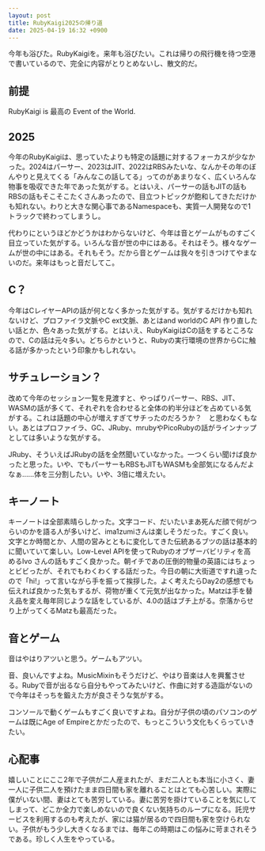 ```yaml
---
layout: post
title: RubyKaigi2025の帰り道
date: 2025-04-19 16:32 +0900
---
```

今年も浴びた。RubyKaigiを。来年も浴びたい。これは帰りの飛行機を待つ空港で書いているので、完全に内容がとりとめないし、散文的だ。

## 前提

RubyKaigi is 最高の Event of the World.

## 2025

今年のRubyKaigiは、思っていたよりも特定の話題に対するフォーカスが少なかった。2024はパーサー、2023はJIT、2022はRBSみたいな、なんかその年のぼんやりと見えてくる「みんなこの話してる」ってのがあまりなく、広くいろんな物事を吸収できた年であった気がする。とはいえ、パーサーの話もJITの話もRBSの話もそこそこたくさんあったので、目立つトピックが飽和してきただけかも知れない。わりと大きな関心事であるNamespaceも、実質一人開発なので1トラックで終わってしまうし。

代わりにというほどかどうかはわからないけど、今年は音とゲームがものすごく目立っていた気がする。いろんな音が世の中にはある。それはそう。様々なゲームが世の中にはある。それもそう。だから音とゲームは我々を引きつけてやまないのだ。来年はもっと音だしてこ。

## C？

今年はCレイヤーAPIの話が何となく多かった気がする。気がするだけかも知れないけど、プロファイラ文脈やC ext文脈、あとはand worldのC API 作り直したい話とか、色々あった気がする。とはいえ、RubyKaigiはCの話をするところなので、Cの話は元々多い。どちらかというと、Rubyの実行環境の世界からCに触る話が多かったという印象かもしれない。

## サチュレーション？

改めて今年のセッション一覧を見渡すと、やっぱりパーサー、RBS、JIT、WASMの話が多くて、それぞれを合わせると全体の約半分ほどを占めている気がする。これは話題の中心が増えすぎてサチったのだろうか？　と思わなくもない。あとはプロファイラ、GC、JRuby、mrubyやPicoRubyの話がラインナップとしては多いような気がする。

JRuby、そういえばJRubyの話を全然聞いていなかった。一つくらい聞けば良かったと思った。いや、でもパーサーもRBSもJITもWASMも全部気になるんだよなぁ……体を三分割したい。いや、3倍に増えたい。

## キーノート

キーノートは全部素晴らしかった。文字コード、だいたいまあ死んだ顔で何がつらいのかを語る人が多いけど、ima1zumiさんは楽しそうだった。すごく良い。文字とか時間とか、人間の営みとともに変化してきた伝統あるブツの話は基本的に聞いていて楽しい。Low-Level APIを使ってRubyのオブザーバビリティを高めるIvo さんの話もすごく良かった。朝イチであの圧倒的物量の英語にはちょっとビビったが、それでもわくわくする話だった。今日の朝に大街道ですれ違ったので「hi!」って言いながら手を振って挨拶した。よく考えたらDay2の感想でも伝えれば良かった気もするが、荷物が重くて元気が出なかった。Matzは手を替え品を変え毎年同じような話をしているが、4.0の話はブチ上がる。奈落からせり上がってくるMatzも最高だった。

## 音とゲーム

音はやはりアツいと思う。ゲームもアツい。

音、良いんですよね。MusicMixinもそうだけど、やはり音楽は人を興奮させる。Rubyで音が出るなら自分もやってみたいけど、作曲に対する造詣がないので今年はそっちを鍛えた方が良さそうな気がする。

コンソールで動くゲームもすごく良いですよね。自分が子供の頃のパソコンのゲームは既にAge of Empireとかだったので、もっとこういう文化もくらっていきたい。

## 心配事

嬉しいことにここ2年で子供が二人産まれたが、まだ二人とも本当に小さく、妻一人に子供二人を預けたまま四日間も家を離れることはとても心苦しい。実際に僕がいない間、妻はとても苦労している。妻に苦労を掛けていることを気にしてしまって、どこか全力で楽しめないので良くない気持ちのループになる。託児サービスを利用するのも考えたが、家には猫が居るので四日間も家を空けられない。子供がもう少し大きくなるまでは、毎年この時期はこの悩みに苛まされそうである。珍しく人生をやっている。

